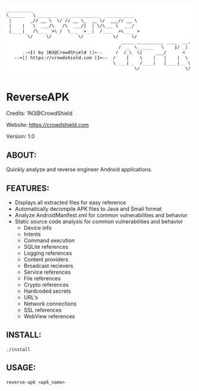 ![alt tag](https://github.com/1N3/ReverseAPK/blob/master/logo.png)

# ReverseAPK
Credits: 1N3@CrowdShield

Website: https://crowdshield.com

Version: 1.0 

## ABOUT:
Quickly analyze and reverse engineer Android applications. 

## FEATURES:
- Displays all extracted files for easy reference
- Automatically decompile APK files to Java and Smali format
- Analyze AndroidManifest.xml for common vulnerabilities and behavior
- Static source code analysis for common vulnerabilities and behavior
    * Device info
    * Intents
    * Command execution
    * SQLite references
    * Logging references
    * Content providers
    * Broadcast recievers
    * Service references
    * File references
    * Crypto references
    * Hardcoded secrets
    * URL's
	* Network connections 
    * SSL references
    * WebView references

## INSTALL:
```
./install
```

## USAGE:
```
reverse-apk <apk_name>
```